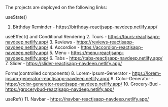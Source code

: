 The projects are deployed on the following links:

useState()
1.  Birthday Reminder - https://birthday-reactjsapp-navdeep.netlify.app/

useEffect() and Conditional Rendering
2.  Tours - https://tours-reactjsapp-navdeep.netlify.app/
3.  Reviews - https://reviews-reactjsapp-navdeep.netlify.app/
4.  Accordion - https://accordion-reactjsapp-navdeep.netlify.app/
5.  Menu - https://menu-reactjsapp-navdeep.netlify.app/
6.  Tabs - https://tabs-reactjsapp-navdeep.netlify.app/
7.  Slider - https://slider-reactjsapp-navdeep.netlify.app/

Forms(controlled components)
8.  Lorem-Ipsum-Generator - https://lorem-ipsum-generator-reactjsapp-navdeep.netlify.app/
9.   Color-Generator - https://color-generator-reactjsapp-navdeep.netlify.app/
10.  Grocery-Bud - https://grocerybud-reactjsapp-navdeep.netlify.app/

useRef()
11.  Navbar - https://navbar-reactjsapp-navdeep.netlify.app/